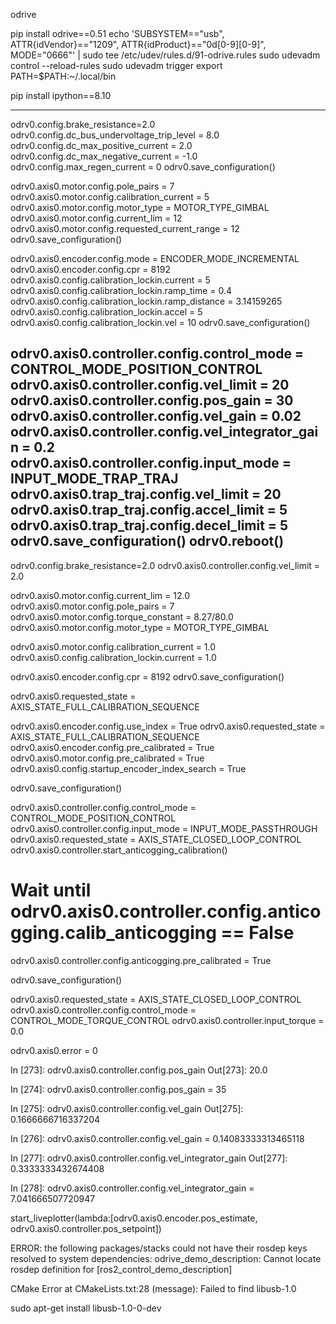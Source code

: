 
odrive

pip install odrive==0.51
echo 'SUBSYSTEM=="usb", ATTR{idVendor}=="1209", ATTR{idProduct}=="0d[0-9][0-9]", MODE="0666"' | sudo tee /etc/udev/rules.d/91-odrive.rules
sudo udevadm control --reload-rules
sudo udevadm trigger
export PATH=$PATH:~/.local/bin

pip install ipython==8.10


-------
odrv0.config.brake_resistance=2.0
odrv0.config.dc_bus_undervoltage_trip_level = 8.0
odrv0.config.dc_max_positive_current = 2.0
odrv0.config.dc_max_negative_current = -1.0
odrv0.config.max_regen_current = 0
odrv0.save_configuration()

odrv0.axis0.motor.config.pole_pairs = 7
odrv0.axis0.motor.config.calibration_current = 5
odrv0.axis0.motor.config.motor_type = MOTOR_TYPE_GIMBAL
odrv0.axis0.motor.config.current_lim = 12
odrv0.axis0.motor.config.requested_current_range = 12
odrv0.save_configuration()

odrv0.axis0.encoder.config.mode = ENCODER_MODE_INCREMENTAL
odrv0.axis0.encoder.config.cpr = 8192
odrv0.axis0.config.calibration_lockin.current = 5
odrv0.axis0.config.calibration_lockin.ramp_time = 0.4
odrv0.axis0.config.calibration_lockin.ramp_distance = 3.14159265
odrv0.axis0.config.calibration_lockin.accel = 5
odrv0.axis0.config.calibration_lockin.vel = 10
odrv0.save_configuration()

odrv0.axis0.controller.config.control_mode = CONTROL_MODE_POSITION_CONTROL
odrv0.axis0.controller.config.vel_limit = 20
odrv0.axis0.controller.config.pos_gain = 30
odrv0.axis0.controller.config.vel_gain = 0.02
odrv0.axis0.controller.config.vel_integrator_gain = 0.2
odrv0.axis0.controller.config.input_mode = INPUT_MODE_TRAP_TRAJ
odrv0.axis0.trap_traj.config.vel_limit = 20
odrv0.axis0.trap_traj.config.accel_limit = 5
odrv0.axis0.trap_traj.config.decel_limit = 5
odrv0.save_configuration()
odrv0.reboot()
------


odrv0.config.brake_resistance=2.0
odrv0.axis0.controller.config.vel_limit = 2.0

<!-- in gimball mode current limit means voltage limit -->
odrv0.axis0.motor.config.current_lim = 12.0 
odrv0.axis0.motor.config.pole_pairs = 7
odrv0.axis0.motor.config.torque_constant = 8.27/80.0
odrv0.axis0.motor.config.motor_type = MOTOR_TYPE_GIMBAL
<!-- in gimball mode calibration current means calibration voltage -->
odrv0.axis0.motor.config.calibration_current = 1.0
odrv0.axis0.config.calibration_lockin.current = 1.0

odrv0.axis0.encoder.config.cpr = 8192
odrv0.save_configuration()

odrv0.axis0.requested_state = AXIS_STATE_FULL_CALIBRATION_SEQUENCE

<!-- Save calibration -->
odrv0.axis0.encoder.config.use_index = True
odrv0.axis0.requested_state = AXIS_STATE_FULL_CALIBRATION_SEQUENCE
odrv0.axis0.encoder.config.pre_calibrated = True
odrv0.axis0.motor.config.pre_calibrated = True
odrv0.axis0.config.startup_encoder_index_search = True

odrv0.save_configuration()

odrv0.axis0.controller.config.control_mode = CONTROL_MODE_POSITION_CONTROL
odrv0.axis0.controller.config.input_mode = INPUT_MODE_PASSTHROUGH
odrv0.axis0.requested_state = AXIS_STATE_CLOSED_LOOP_CONTROL
odrv0.axis0.controller.start_anticogging_calibration()
# Wait until odrv0.axis0.controller.config.anticogging.calib_anticogging == False
odrv0.axis0.controller.config.anticogging.pre_calibrated = True

odrv0.save_configuration()




odrv0.axis0.requested_state = AXIS_STATE_CLOSED_LOOP_CONTROL
odrv0.axis0.controller.config.control_mode = CONTROL_MODE_TORQUE_CONTROL
odrv0.axis0.controller.input_torque = 0.0


odrv0.axis0.error = 0



In [273]:  odrv0.axis0.controller.config.pos_gain
Out[273]: 20.0

In [274]:  odrv0.axis0.controller.config.pos_gain = 35

In [275]:  odrv0.axis0.controller.config.vel_gain
Out[275]: 0.1666666716337204

In [276]:  odrv0.axis0.controller.config.vel_gain = 0.14083333313465118

In [277]: odrv0.axis0.controller.config.vel_integrator_gain
Out[277]: 0.3333333432674408

In [278]: odrv0.axis0.controller.config.vel_integrator_gain = 7.041666507720947



 start_liveplotter(lambda:[odrv0.axis0.encoder.pos_estimate, odrv0.axis0.controller.pos_setpoint])


ERROR: the following packages/stacks could not have their rosdep keys resolved
to system dependencies:
odrive_demo_description: Cannot locate rosdep definition for [ros2_control_demo_description]

CMake Error at CMakeLists.txt:28 (message):
  Failed to find libusb-1.0

   sudo apt-get install libusb-1.0-0-dev
